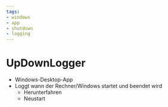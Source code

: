 ```yaml
---
tags:
- windows
- app
- shutdown
- logging
---
```


# UpDownLogger
- Windows-Desktop-App
- Loggt wann der Rechner/Windows startet und beendet wird
	- Herunterfahren
	- Neustart